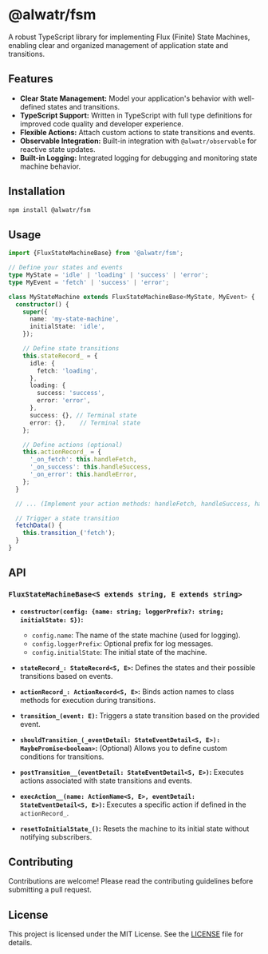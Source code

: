# @alwatr/fsm

A robust TypeScript library for implementing Flux (Finite) State Machines, enabling clear and organized management of application state and transitions.

## Features

* **Clear State Management:**  Model your application's behavior with well-defined states and transitions.
* **TypeScript Support:** Written in TypeScript with full type definitions for improved code quality and developer experience.
* **Flexible Actions:**  Attach custom actions to state transitions and events.
* **Observable Integration:**  Built-in integration with `@alwatr/observable` for reactive state updates.
* **Built-in Logging:**  Integrated logging for debugging and monitoring state machine behavior.

## Installation

```bash
npm install @alwatr/fsm
```

## Usage

```typescript
import {FluxStateMachineBase} from '@alwatr/fsm';

// Define your states and events
type MyState = 'idle' | 'loading' | 'success' | 'error';
type MyEvent = 'fetch' | 'success' | 'error';

class MyStateMachine extends FluxStateMachineBase<MyState, MyEvent> {
  constructor() {
    super({
      name: 'my-state-machine',
      initialState: 'idle',
    });

    // Define state transitions
    this.stateRecord_ = {
      idle: {
        fetch: 'loading',
      },
      loading: {
        success: 'success',
        error: 'error',
      },
      success: {}, // Terminal state
      error: {},    // Terminal state
    };

    // Define actions (optional)
    this.actionRecord_ = {
      '_on_fetch': this.handleFetch,
      '_on_success': this.handleSuccess,
      '_on_error': this.handleError,
    };
  }

  // ... (Implement your action methods: handleFetch, handleSuccess, handleError)

  // Trigger a state transition
  fetchData() {
    this.transition_('fetch'); 
  }
}
```

## API

### `FluxStateMachineBase<S extends string, E extends string>`

* **`constructor(config: {name: string; loggerPrefix?: string; initialState: S})`:**
  * `config.name`: The name of the state machine (used for logging).
  * `config.loggerPrefix`: Optional prefix for log messages.
  * `config.initialState`: The initial state of the machine.

* **`stateRecord_: StateRecord<S, E>`:**  Defines the states and their possible transitions based on events.

* **`actionRecord_: ActionRecord<S, E>`:**  Binds action names to class methods for execution during transitions.

* **`transition_(event: E)`:**  Triggers a state transition based on the provided event.

* **`shouldTransition_(_eventDetail: StateEventDetail<S, E>): MaybePromise<boolean>`:**  (Optional) Allows you to define custom conditions for transitions.

* **`postTransition__(eventDetail: StateEventDetail<S, E>)`:**  Executes actions associated with state transitions and events.

* **`execAction__(name: ActionName<S, E>, eventDetail: StateEventDetail<S, E>)`:**  Executes a specific action if defined in the `actionRecord_`.

* **`resetToInitialState_()`:**  Resets the machine to its initial state without notifying subscribers.

## Contributing

Contributions are welcome! Please read the contributing guidelines before submitting a pull request.

## License

This project is licensed under the MIT License. See the [LICENSE](LICENSE) file for details.
